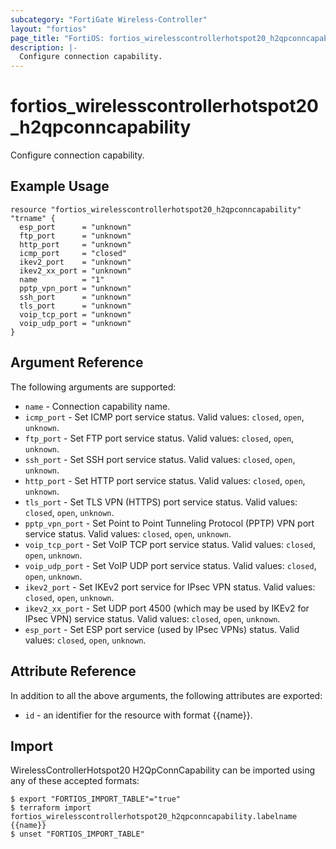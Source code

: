 ```yaml
---
subcategory: "FortiGate Wireless-Controller"
layout: "fortios"
page_title: "FortiOS: fortios_wirelesscontrollerhotspot20_h2qpconncapability"
description: |-
  Configure connection capability.
---
```


# fortios_wirelesscontrollerhotspot20_h2qpconncapability
Configure connection capability.

## Example Usage

```hcl
resource "fortios_wirelesscontrollerhotspot20_h2qpconncapability" "trname" {
  esp_port      = "unknown"
  ftp_port      = "unknown"
  http_port     = "unknown"
  icmp_port     = "closed"
  ikev2_port    = "unknown"
  ikev2_xx_port = "unknown"
  name          = "1"
  pptp_vpn_port = "unknown"
  ssh_port      = "unknown"
  tls_port      = "unknown"
  voip_tcp_port = "unknown"
  voip_udp_port = "unknown"
}
```

## Argument Reference

The following arguments are supported:

* `name` - Connection capability name.
* `icmp_port` - Set ICMP port service status. Valid values: `closed`, `open`, `unknown`.
* `ftp_port` - Set FTP port service status. Valid values: `closed`, `open`, `unknown`.
* `ssh_port` - Set SSH port service status. Valid values: `closed`, `open`, `unknown`.
* `http_port` - Set HTTP port service status. Valid values: `closed`, `open`, `unknown`.
* `tls_port` - Set TLS VPN (HTTPS) port service status. Valid values: `closed`, `open`, `unknown`.
* `pptp_vpn_port` - Set Point to Point Tunneling Protocol (PPTP) VPN port service status. Valid values: `closed`, `open`, `unknown`.
* `voip_tcp_port` - Set VoIP TCP port service status. Valid values: `closed`, `open`, `unknown`.
* `voip_udp_port` - Set VoIP UDP port service status. Valid values: `closed`, `open`, `unknown`.
* `ikev2_port` - Set IKEv2 port service for IPsec VPN status. Valid values: `closed`, `open`, `unknown`.
* `ikev2_xx_port` - Set UDP port 4500 (which may be used by IKEv2 for IPsec VPN) service status. Valid values: `closed`, `open`, `unknown`.
* `esp_port` - Set ESP port service (used by IPsec VPNs) status. Valid values: `closed`, `open`, `unknown`.


## Attribute Reference

In addition to all the above arguments, the following attributes are exported:
* `id` - an identifier for the resource with format {{name}}.

## Import

WirelessControllerHotspot20 H2QpConnCapability can be imported using any of these accepted formats:
```
$ export "FORTIOS_IMPORT_TABLE"="true"
$ terraform import fortios_wirelesscontrollerhotspot20_h2qpconncapability.labelname {{name}}
$ unset "FORTIOS_IMPORT_TABLE"
```
